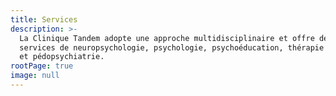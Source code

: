 ```yaml
---
title: Services
description: >-
  La Clinique Tandem adopte une approche multidisciplinaire et offre des
  services de neuropsychologie, psychologie, psychoéducation, thérapie familiale
  et pédopsychiatrie.
rootPage: true
image: null
---
```


